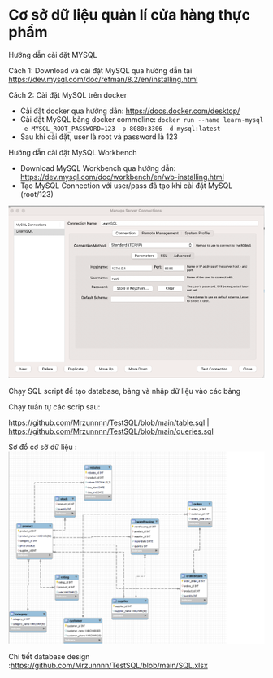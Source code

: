 #  Cơ sở dữ liệu quản lí cửa hàng thực phẩm

Hướng dẫn cài đặt MYSQL

Cách 1: Download và cài đặt MySQL qua hướng dẫn tại https://dev.mysql.com/doc/refman/8.2/en/installing.html

Cách 2: Cài đặt MySQL trên docker

+ Cài đặt docker qua hướng dẫn: https://docs.docker.com/desktop/
+ Cài đặt MySQL bằng docker commdline: `docker run --name learn-mysql -e MYSQL_ROOT_PASSWORD=123 -p 8080:3306 -d mysql:latest`
+ Sau khi cài đặt, user là root và password là 123


Hướng dẫn cài đặt MySQL Workbench

+ Download MySQL Workbench qua hướng dẫn: https://dev.mysql.com/doc/workbench/en/wb-installing.html
+ Tạo MySQL Connection với user/pass đã tạo khi cài đặt MySQL (root/123)

![img.png](img.png)



Chạy SQL script để tạo database, bảng và nhập dữ liệu vào các bảng

Chạy tuần tự các scrip sau:

https://github.com/Mrzunnnn/TestSQL/blob/main/table.sql  | https://github.com/Mrzunnnn/TestSQL/blob/main/queries.sql 


Sơ đồ cơ sở dữ liệu : ![SQL relationship.png](SQL%20relationship.png)


Chi tiết database design :https://github.com/Mrzunnnn/TestSQL/blob/main/SQL.xlsx